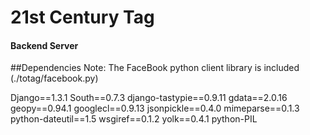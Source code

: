 # 21st Century Tag
#### Backend Server


##Dependencies
Note: The FaceBook python client library is included (./totag/facebook.py)

Django==1.3.1
South==0.7.3
django-tastypie==0.9.11
gdata==2.0.16
geopy==0.94.1
googlecl==0.9.13
jsonpickle==0.4.0
mimeparse==0.1.3
python-dateutil==1.5
wsgiref==0.1.2
yolk==0.4.1
python-PIL